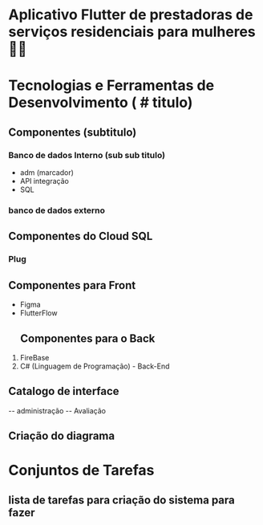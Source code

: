 # Aplicativo Flutter de prestadoras de serviços residenciais para mulheres 👩‍💻

# Tecnologias e Ferramentas de Desenvolvimento ( # titulo)
## Componentes (subtitulo)
### Banco de dados Interno (sub sub titulo)

- adm (marcador)
- API integração
-  SQL
 ### **banco de dados externo**

## Componentes do Cloud SQL 

 ### Plug
 
 ## Componentes para Front
 - Figma
 - FlutterFlow
   ## Componentes para o Back
   
1. FireBase
2. C# (Linguagem de Programação) - Back-End
 ## Catalogo de interface

 -- administração 
 -- Avaliação
 
## Criação do diagrama
 
 # Conjuntos de Tarefas
 ## lista de tarefas para criação do sistema para fazer

 

 
